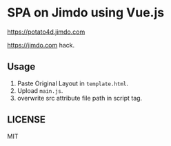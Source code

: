 # SPA on Jimdo using Vue.js

https://potato4d.jimdo.com

https://jimdo.com hack.

## Usage

1. Paste Original Layout in `template.html`.
2. Upload `main.js`.
3. overwrite src attribute file path in script tag.

## LICENSE

MIT
